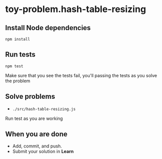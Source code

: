 # toy-problem.hash-table-resizing

## Install Node dependencies

```
npm install
```

## Run tests

```
npm test
```

Make sure that you see the tests fail, you'll passing the tests as you solve the problem

## Solve problems

* `./src/hash-table-resizing.js`

Run test as you are working

## When you are done

* Add, commit, and push.
* Submit your solution in **Learn**
